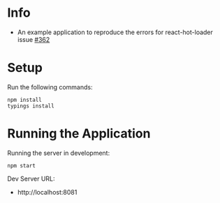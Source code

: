 # Info

- An example application to reproduce the errors for react-hot-loader issue [#362](https://github.com/gaearon/react-hot-loader/issues/362)

# Setup

Run the following commands:
```
npm install
typings install
```

# Running the Application

Running the server in development:
```
npm start
```

Dev Server URL:
- http://localhost:8081

